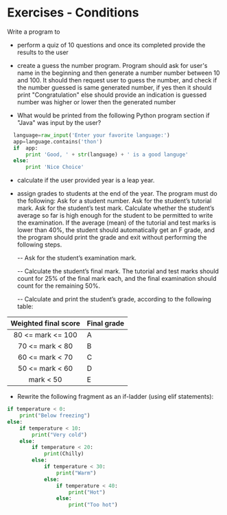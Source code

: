 
# Exercises - Conditions

Write a program to 
- perform a quiz of 10 questions and once its completed provide the results to the user

- create a guess the number program. Program should ask for user's name in the beginning and then generate a number number between 10 and 100. It should then request user to guess the number, and check if the number guessed is same generated number, if yes then it should print "Congratulation" else should provide an indication is guessed number was higher or lower then the generated number 

- What would be printed from the following Python program section if "Java" was input by the user?
```python
  language=raw_input('Enter your favorite language:')
  app=language.contains('thon')
  if  app:
      print 'Good, ' + str(language) + ' is a good languge'
  else:
      print 'Nice Choice'
```
- calculate if the user provided year is a leap year. 

- assign grades to students at the end of the year. The program must do the following:
        Ask for a student number.
        Ask for the student’s tutorial mark.
        Ask for the student’s test mark.
Calculate whether the student’s average so far is high enough for the student to be permitted to write the examination. If the average (mean) of the tutorial and test marks is lower than 40%, the student should automatically get an F grade, and the program should print the grade and exit without performing the following steps.

    -- Ask for the student’s examination mark.
    
    -- Calculate the student’s final mark. The tutorial and test marks should count for 25% of the final mark each, and the final examination should count for the remaining 50%.
    
    -- Calculate and print the student’s grade, according to the following table:

Weighted final score|Final grade 
:-------------------:|-----
80 <= mark <= 100|A 
70 <= mark < 80|B
60 <= mark < 70 | C
50 <= mark < 60 | D
mark < 50 | E
        
        
- Rewrite the following fragment as an if-ladder (using elif statements):
```python
if temperature < 0:
    print("Below freezing")
else:
    if temperature < 10:
        print("Very cold")
    else:
        if temperature < 20:
            print(Chilly)
        else:
            if temperature < 30:
                print("Warm")
            else:
                if temperature < 40:
                    print("Hot")
                else:
                    print("Too hot")
```
